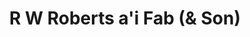 ---
title: "R W Roberts a'i Fab (& Son)"
url: /denbigh/r-w-roberts-ai-fab-and-son/
shop: funeral directors
---